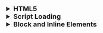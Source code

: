 <details >
 <summary style="font-size: large; font-weight: bold">HTML5</summary>

![img_3.png](img_3.png)

1. Tag
```html
<title>
```

2. Element
```html
<title>Hello</title>
```

3. Attribute
```html
<title id="head">Hello</title>
```

1. New HTML Elements better for Semantic

![img_4.png](img_4.png)

2. Native video support
![img_5.png](img_5.png)
</details>





<details >
 <summary style="font-size: large; font-weight: bold">Script Loading</summary>

Render-blocking resources can include scripts, stylesheets, and HTML imports.

![img.png](img.png)

**Case-1 & 6:** 
- The script starts executing as soon as they are encountered

**Case-2:**
- As soon as scripts are encountered, HTML parsing is stopped and
we load the script then starts executing

**Case-3(End Of Body):**
- Once all HTML is parsed, scripts load and execute

**Case-4(Defer):**
- Scripts load parallelly, and as soon as HTML parsing is done we execute the 
script
- It maintains the order of execution of scripts as it is declared, hence 
good for a situation when we have interdependency of a script on each other

**Case-5(Async):**
- Scripts loads parallelly and as soon as loading complete it start 
executing and stop HTML parsing.
- Sequence of script execution is not guarantee, hence it is useful for
loading scripts which has no dependency like Google Analytics



![img_1.png](img_1.png)
![img_2.png](img_2.png)


</details>


<details >
 <summary style="font-size: large; font-weight: bold">Block and Inline Elements</summary>

An inline element does not start on a new line.

An inline element only takes up as much width as necessary.

```html
    <a>
    <button>
    <img>
    <input>
    <script>
    <select>
    <textarea>
    <label>
    <abbr>
    <acronym>
    <b>
    <bdo>
    <big>
    <br>
    <cite>
    <code>
    <dfn>
    <em>
    <i>
    <kbd><map><object><output><q><samp><small><span><strong><sub><sup><time><tt><var>
```

**Note:** An `inline element` **cannot** contain a `block-level` element!
</details>


